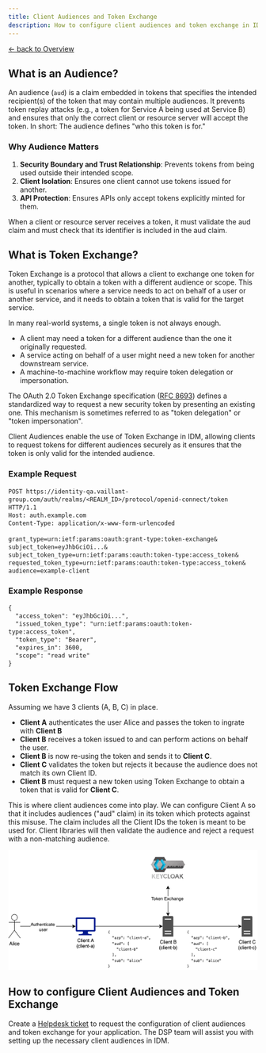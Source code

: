 ```yaml
---
title: Client Audiences and Token Exchange
description: How to configure client audiences and token exchange in IDM
---
```


[&larr; back to Overview](/idm)

## What is an Audience?

An audience (`aud`) is a claim embedded in tokens that specifies the intended recipient(s) of the token that may contain multiple audiences. It prevents token replay attacks (e.g., a token for Service A being used at Service B) and ensures that only the correct client or resource server will accept the token.
In short: The audience defines "who this token is for."

### Why Audience Matters

1. **Security Boundary and Trust Relationship**: Prevents tokens from being used outside their intended scope.
2. **Client Isolation**: Ensures one client cannot use tokens issued for another.
3. **API Protection**: Ensures APIs only accept tokens explicitly minted for them.

When a client or resource server receives a token, it must validate the aud claim and must check that its identifier is included in the aud claim.

## What is Token Exchange?

Token Exchange is a protocol that allows a client to exchange one token for another, typically to obtain a token with a different audience or scope. This is useful in scenarios where a service needs to act on behalf of a user or another service, and it needs to obtain a token that is valid for the target service.

In many real-world systems, a single token is not always enough.
- A client may need a token for a different audience than the one it originally requested.
- A service acting on behalf of a user might need a new token for another downstream service.
- A machine-to-machine workflow may require token delegation or impersonation.

The OAuth 2.0 Token Exchange specification ([RFC 8693](https://www.rfc-editor.org/rfc/rfc8693.html)) defines a standardized way to request a new security token by presenting an existing one. This mechanism is sometimes referred to as "token delegation" or "token impersonation".

Client Audiences enable the use of Token Exchange in IDM, allowing clients to request tokens for different audiences securely as it ensures that the token is only valid for the intended audience.

### Example Request

```
POST https://identity-qa.vaillant-group.com/auth/realms/<REALM_ID>/protocol/openid-connect/token HTTP/1.1
Host: auth.example.com
Content-Type: application/x-www-form-urlencoded

grant_type=urn:ietf:params:oauth:grant-type:token-exchange&
subject_token=eyJhbGciOi...&
subject_token_type=urn:ietf:params:oauth:token-type:access_token&
requested_token_type=urn:ietf:params:oauth:token-type:access_token&
audience=example-client
```

### Example Response

```
{
  "access_token": "eyJhbGciOi...",
  "issued_token_type": "urn:ietf:params:oauth:token-type:access_token",
  "token_type": "Bearer",
  "expires_in": 3600,
  "scope": "read write"
}
```

## Token Exchange Flow

Assuming we have 3 clients (A, B, C) in place.

- **Client A** authenticates the user Alice and passes the token to ingrate with **Client B** 
- **Client B** receives a token issued to and can perform actions on behalf the user.
- **Client B** is now re-using the token and sends it to **Client C**.
- **Client C** validates the token but rejects it because the audience does not match its own Client ID.
- **Client B** must request a new token using Token Exchange to obtain a token that is valid for **Client C**.

This is where client audiences come into play. We can configure Client A so that it includes audiences ("aud" claim) in its token which protects against this misuse. The claim includes all the Client IDs the token is meant to be used for. Client libraries will then validate the audience and reject a request with a non-matching audience.

![Token Exchange Flow](/idm/token-exchange-flow.png)

## How to configure Client Audiences and Token Exchange

Create a [Helpdesk ticket](https://service.dsp.vaillant-group.com) to request the configuration of client audiences and token exchange for your application. The DSP team will assist you with setting up the necessary client audiences in IDM.

